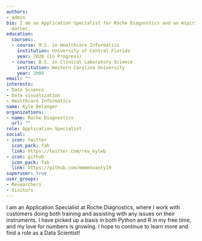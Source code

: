 ```yaml
---
authors:
- admin
bio: I am an Application Specialist for Roche Diagonstics and an Aspiring Data Scientist
  matter.
education:
  courses:
  - course: M.S. in Healthcare Informatics
    institution: University of Central Florida
    year: 2020 (In Progress)
  - course: B.S. in Clinical Laboratory Science
    institution: Western Carolina University
    year: 2009
email: ""
interests:
- Data Science
- Data visualization
- Healthcare Informatics
name: Kyle Belanger
organizations:
- name: Roche Diagnostics
  url: ""
role: Application Specialist
social:
- icon: twitter
  icon_pack: fab
  link: https://twitter.com/rev_kyleb
- icon: github
  icon_pack: fab
  link: https://github.com/mmmmtoasty19
superuser: true
user_groups:
- Researchers
- Visitors
---
```


I am an Application Specialist at Roche Diagnostics, where I work with customers doing both training and assisting with any issues on their instruments. I have picked up a basis in both Python and R in my free time, and my love for numbers is growing.  I hope to continue to learn more and find a role as a Data Scientist!   
